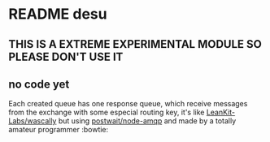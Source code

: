 # README desu

## THIS IS A EXTREME EXPERIMENTAL MODULE SO PLEASE DON'T USE IT

## no code yet

Each created queue has one response queue, which receive messages from the exchange with some especial routing key,
it's like [LeanKit-Labs/wascally](https://github.com/LeanKit-Labs/wascally)
but using [postwait/node-amqp](https://github.com/postwait/node-amqp)
and made by a totally amateur programmer :bowtie:
